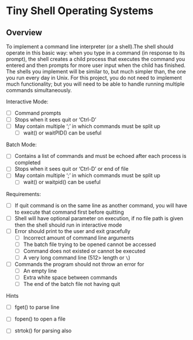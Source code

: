 # Tiny Shell Operating Systems

## Overview

To implement a command line interpreter (or a shell).The shell should operate in this basic way: when you type in a command (in response to its prompt), the shell creates a child process that executes the command you entered and then prompts for more user input when the child has finished. The shells you implement will be similar to, but much simpler than, the one you run every day in Unix. For this project, you do not need to implement much functionality; but you will need to be able to handle running multiple commands simultaneously.

Interactive Mode:
- [ ] Command prompts
- [ ] Stops when it sees quit or ‘Ctrl-D’
- [ ] May contain multiple ‘;’ in which commands must be split up
    - [ ] wait() or waitPID() can be useful 

Batch Mode:
- [ ] Contains a list of commands and must be echoed after each process is completed
- [ ] Stops when it sees quit or ‘Ctrl-D’ or end of file
- [ ] May contain multiple ‘;’ in which commands must be split up
    - [ ] wait() or waitpid() can be useful 

Requirements:
- [ ] If quit command is on the same line as another command, you will have to execute that command first before quitting
- [ ] Shell will have optional parameter on execution, if no file path is given then the shell should run in interactive mode
- [ ] Error should print to the user and exit gracefully
    - [ ] Incorrect amount of command line arguments 
    - [ ] The batch file trying to be opened cannot be accessed
    - [ ] Command does not existed or cannot be executed
    - [ ] A very long command line (512> length or `\`)
- [ ] Commands the program should not throw an error for
    - [ ] An empty line 
    - [ ] Extra white space between commands
    - [ ] The end of the batch file not having quit

Hints
- [ ] fget() to parse line 
- [ ] fopen() to open a file 
- [ ] strtok() for parsing also 

